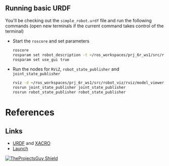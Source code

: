 ## Running basic URDF

You'll be checking out the `simple_robot.urdf` file and run the following commands (open new terminals if the current command takes control of the terminal)

- Start the `roscore` and set parameters
    ```bash
    roscore
    rosparam set robot_description -t ~/ros_workspaces/prj_6r_ws1/src/robot_viz/urdf/simple_robot.urdf
    rosparam set use_gui true
    ```
- Run the nodes for `RViZ`, `robot_state_publisher` and `joint_state_publisher`
    ```bash
    rviz -d ~/ros_workspaces/prj_6r_ws1/src/robot_viz/rviz/model_viewer.rviz 
    rosrun joint_state_publisher joint_state_publisher
    rosrun robot_state_publisher robot_state_publisher
    ```

# References
## Links
- [URDF](http://wiki.ros.org/urdf/XML) and [XACRO](http://wiki.ros.org/xacro)
- [Launch](http://wiki.ros.org/roslaunch)

[![TheProjectsGuy Shield](https://img.shields.io/badge/Developer-TheProjectsGuy-blue)](https://github.com/TheProjectsGuy)
